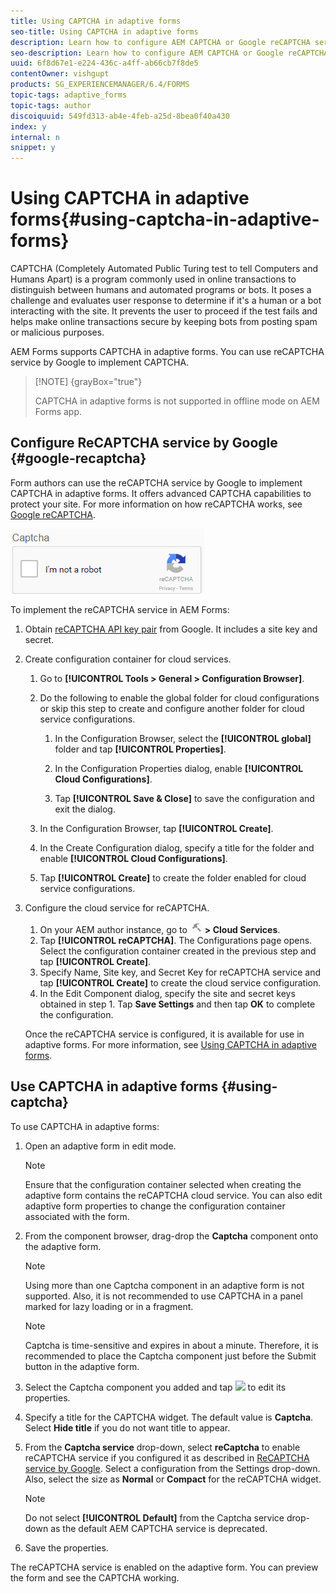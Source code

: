 ```yaml
---
title: Using CAPTCHA in adaptive forms
seo-title: Using CAPTCHA in adaptive forms
description: Learn how to configure AEM CAPTCHA or Google reCAPTCHA service in adaptive forms.
seo-description: Learn how to configure AEM CAPTCHA or Google reCAPTCHA service in adaptive forms.
uuid: 6f8d67e1-e224-436c-a4ff-ab66cb7f8de5
contentOwner: vishgupt
products: SG_EXPERIENCEMANAGER/6.4/FORMS
topic-tags: adaptive_forms
topic-tags: author
discoiquuid: 549fd313-ab4e-4feb-a25d-8bea0f40a430
index: y
internal: n
snippet: y
---
```


# Using CAPTCHA in adaptive forms{#using-captcha-in-adaptive-forms}

CAPTCHA (Completely Automated Public Turing test to tell Computers and Humans Apart) is a program commonly used in online transactions to distinguish between humans and automated programs or bots. It poses a challenge and evaluates user response to determine if it's a human or a bot interacting with the site. It prevents the user to proceed if the test fails and helps make online transactions secure by keeping bots from posting spam or malicious purposes.

AEM Forms supports CAPTCHA in adaptive forms. You can use reCAPTCHA service by Google to implement CAPTCHA.

>[!NOTE] {grayBox="true"}
>
>CAPTCHA in adaptive forms is not supported in offline mode on AEM Forms app.

## Configure ReCAPTCHA service by Google {#google-recaptcha}

Form authors can use the reCAPTCHA service by Google to implement CAPTCHA in adaptive forms. It offers advanced CAPTCHA capabilities to protect your site. For more information on how reCAPTCHA works, see [Google reCAPTCHA](https://developers.google.com/recaptcha/).

![](assets/recaptcha.PNG)

To implement the reCAPTCHA service in AEM Forms:

1. Obtain [reCAPTCHA API key pair](http://www.google.com/recaptcha/admin) from Google. It includes a site key and secret.
1. Create configuration container for cloud services.

    1. Go to **[!UICONTROL Tools > General > Configuration Browser]**.
    1. Do the following to enable the global folder for cloud configurations or skip this step to create and configure another folder for cloud service configurations.

        1. In the Configuration Browser, select the **[!UICONTROL global]** folder and tap **[!UICONTROL Properties]**.
        
        1. In the Configuration Properties dialog, enable **[!UICONTROL Cloud Configurations]**.
        1. Tap **[!UICONTROL Save & Close]** to save the configuration and exit the dialog.

    1. In the Configuration Browser, tap **[!UICONTROL Create]**.
    1. In the Create Configuration dialog, specify a title for the folder and enable **[!UICONTROL Cloud Configurations]**.
    1. Tap **[!UICONTROL Create]** to create the folder enabled for cloud service configurations.

1. Configure the cloud service for reCAPTCHA.

    1. On your AEM author instance, go to ![](assets/tools.png) **&gt; Cloud Services**.
    1. Tap **[!UICONTROL reCAPTCHA]**. The Configurations page opens. Select the configuration container created in the previous step and tap **[!UICONTROL Create]**.
    1. Specify Name, Site key, and Secret Key for reCAPTCHA service and tap **[!UICONTROL Create]** to create the cloud service configuration.
    1. In the Edit Component dialog, specify the site and secret keys obtained in step 1. Tap **Save Settings** and then tap **OK** to complete the configuration.

   Once the reCAPTCHA service is configured, it is available for use in adaptive forms. For more information, see [Using CAPTCHA in adaptive forms](#using-captcha).

## Use CAPTCHA in adaptive forms {#using-captcha}

To use CAPTCHA in adaptive forms:

1. Open an adaptive form in edit mode.

   >[!NOTE]
   >
   >Ensure that the configuration container selected when creating the adaptive form contains the reCAPTCHA cloud service. You can also edit adaptive form properties to change the configuration container associated with the form.

1. From the component browser, drag-drop the **Captcha** component onto the adaptive form.

   >[!NOTE]
   >
   >Using more than one Captcha component in an adaptive form is not supported. Also, it is not recommended to use CAPTCHA in a panel marked for lazy loading or in a fragment.

   >[!NOTE]
   >
   >Captcha is time-sensitive and expires in about a minute. Therefore, it is recommended to place the Captcha component just before the Submit button in the adaptive form.

1. Select the Captcha component you added and tap ![](assets/cmppr.png-) to edit its properties.
1. Specify a title for the CAPTCHA widget. The default value is **Captcha**. Select **Hide title** if you do not want title to appear.
1. From the **Captcha service** drop-down, select **reCaptcha** to enable reCAPTCHA service if you configured it as described in [ReCAPTCHA service by Google](#google-recaptcha). Select a configuration from the Settings drop-down. Also, select the size as **Normal** or **Compact** for the reCAPTCHA widget.

   >[!NOTE]
   >
   >Do not select **[!UICONTROL Default]** from the Captcha service drop-down as the default AEM CAPTCHA service is deprecated.

1. Save the properties.

The reCAPTCHA service is enabled on the adaptive form. You can preview the form and see the CAPTCHA working.
